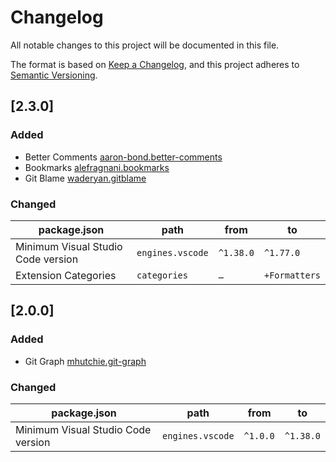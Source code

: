 # Changelog

All notable changes to this project will be documented in this file.

The format is based on [Keep a Changelog](https://keepachangelog.com/en/1.0.0/),
and this project adheres to [Semantic Versioning](https://semver.org/spec/v2.0.0.html).

## [2.3.0]

### Added

- Better Comments [aaron-bond.better-comments](https://marketplace.visualstudio.com/items?itemName=aaron-bond.better-comments)
- Bookmarks [alefragnani.bookmarks](https://marketplace.visualstudio.com/items?itemName=alefragnani.bookmarks)
- Git Blame [waderyan.gitblame](https://marketplace.visualstudio.com/items?itemName=waderyan.gitblame)

### Changed

| package.json                       | path             | from      | to            |
|------------------------------------|------------------|-----------|---------------|
| Minimum Visual Studio Code version | `engines.vscode` | `^1.38.0` | `^1.77.0`     |
| Extension Categories               | `categories`     | `…`       | `+Formatters` |

## [2.0.0]

### Added

- Git Graph [mhutchie.git-graph](https://marketplace.visualstudio.com/items?itemName=mhutchie.git-graph)

### Changed

| package.json                       | path             | from     | to        |
|------------------------------------|------------------|----------|-----------|
| Minimum Visual Studio Code version | `engines.vscode` | `^1.0.0` | `^1.38.0` |

